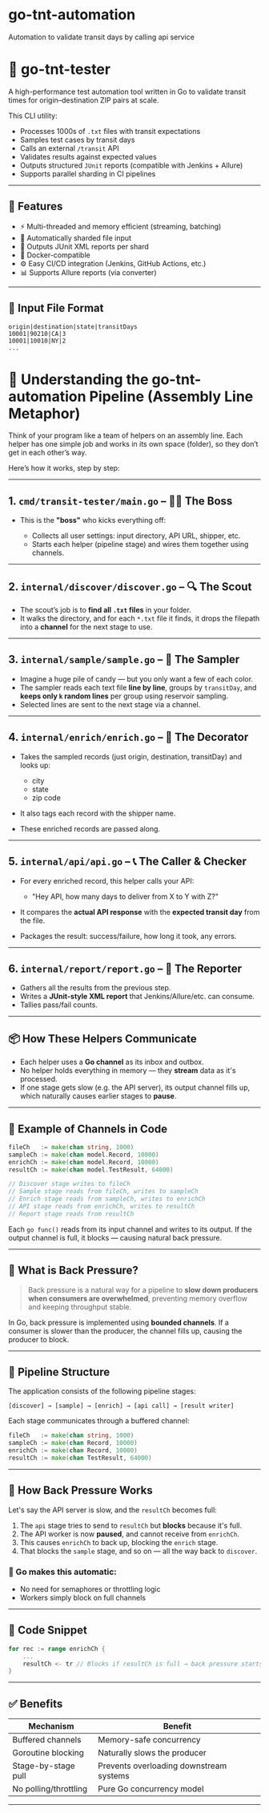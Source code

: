 # go-tnt-automation

Automation to validate transit days by calling api service

# 🚀 go-tnt-tester

A high-performance test automation tool written in Go to validate transit times for origin–destination ZIP pairs at scale.

This CLI utility:

- Processes 1000s of `.txt` files with transit expectations
- Samples test cases by transit days
- Calls an external `/transit` API
- Validates results against expected values
- Outputs structured `JUnit` reports (compatible with Jenkins + Allure)
- Supports parallel sharding in CI pipelines

---

## 🧱 Features

- ⚡ Multi-threaded and memory efficient (streaming, batching)
- 📂 Automatically sharded file input
- 🧪 Outputs JUnit XML reports per shard
- 🐳 Docker-compatible
- ⚙️ Easy CI/CD integration (Jenkins, GitHub Actions, etc.)
- 📊 Supports Allure reports (via converter)

---

## 📁 Input File Format

```text
origin|destination|state|transitDays
10001|90210|CA|3
10001|10010|NY|2
...
```

# 🧠 Understanding the go-tnt-automation Pipeline (Assembly Line Metaphor)

Think of your program like a team of helpers on an assembly line. Each helper has one simple job and works in its own space (folder), so they don’t get in each other’s way.

Here’s how it works, step by step:

---

## 1. `cmd/transit-tester/main.go` – 🧑‍💼 The Boss

- This is the **"boss"** who kicks everything off:

  - Collects all user settings: input directory, API URL, shipper, etc.
  - Starts each helper (pipeline stage) and wires them together using channels.

---

## 2. `internal/discover/discover.go` – 🔍 The Scout

- The scout’s job is to **find all `.txt` files** in your folder.
- It walks the directory, and for each `*.txt` file it finds, it drops the filepath into a **channel** for the next stage to use.

---

## 3. `internal/sample/sample.go` – 🍬 The Sampler

- Imagine a huge pile of candy — but you only want a few of each color.
- The sampler reads each text file **line by line**, groups by `transitDay`, and **keeps only `k` random lines** per group using reservoir sampling.
- Selected lines are sent to the next stage via a channel.

---

## 4. `internal/enrich/enrich.go` – 🎨 The Decorator

- Takes the sampled records (just origin, destination, transitDay) and looks up:

  - city
  - state
  - zip code

- It also tags each record with the shipper name.
- These enriched records are passed along.

---

## 5. `internal/api/api.go` – 📞 The Caller & Checker

- For every enriched record, this helper calls your API:

  - "Hey API, how many days to deliver from X to Y with Z?"

- It compares the **actual API response** with the **expected transit day** from the file.
- Packages the result: success/failure, how long it took, any errors.

---

## 6. `internal/report/report.go` – 🧾 The Reporter

- Gathers all the results from the previous step.
- Writes a **JUnit-style XML report** that Jenkins/Allure/etc. can consume.
- Tallies pass/fail counts.

---

## 📦 How These Helpers Communicate

- Each helper uses a **Go channel** as its inbox and outbox.
- No helper holds everything in memory — they **stream** data as it's processed.
- If one stage gets slow (e.g. the API server), its output channel fills up, which naturally causes earlier stages to **pause**.

---

## 🔗 Example of Channels in Code

```go
fileCh   := make(chan string, 1000)
sampleCh := make(chan model.Record, 10000)
enrichCh := make(chan model.Record, 10000)
resultCh := make(chan model.TestResult, 64000)

// Discover stage writes to fileCh
// Sample stage reads from fileCh, writes to sampleCh
// Enrich stage reads from sampleCh, writes to enrichCh
// API stage reads from enrichCh, writes to resultCh
// Report stage reads from resultCh
```

Each `go func()` reads from its input channel and writes to its output. If the output channel is full, it blocks — causing natural back pressure.

---

## 📌 What is Back Pressure?

> Back pressure is a natural way for a pipeline to **slow down producers when consumers are overwhelmed**, preventing memory overflow and keeping throughput stable.

In Go, back pressure is implemented using **bounded channels**. If a consumer is slower than the producer, the channel fills up, causing the producer to block.

---

## 🧱 Pipeline Structure

The application consists of the following pipeline stages:

```
[discover] → [sample] → [enrich] → [api call] → [result writer]
```

Each stage communicates through a buffered channel:

```go
fileCh   := make(chan string, 1000)
sampleCh := make(chan Record, 10000)
enrichCh := make(chan Record, 10000)
resultCh := make(chan TestResult, 64000)
```

---

## 🔁 How Back Pressure Works

Let's say the API server is slow, and the `resultCh` becomes full:

1. The `api` stage tries to send to `resultCh` but **blocks** because it's full.
2. The API worker is now **paused**, and cannot receive from `enrichCh`.
3. This causes `enrichCh` to back up, blocking the `enrich` stage.
4. That blocks the `sample` stage, and so on — all the way back to `discover`.

### 🧩 Go makes this automatic:

- No need for semaphores or throttling logic
- Workers simply block on full channels

---

## 🧪 Code Snippet

```go
for rec := range enrichCh {
    ...
    resultCh <- tr // Blocks if resultCh is full → back pressure starts here
}
```

---

## ✅ Benefits

| Mechanism             | Benefit                                 |
| --------------------- | --------------------------------------- |
| Buffered channels     | Memory-safe concurrency                 |
| Goroutine blocking    | Naturally slows the producer            |
| Stage-by-stage pull   | Prevents overloading downstream systems |
| No polling/throttling | Pure Go concurrency model               |

---
